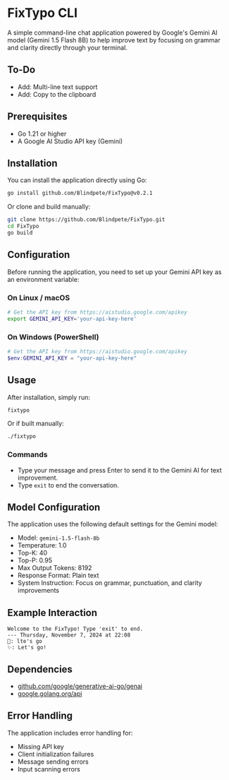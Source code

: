 # FixTypo CLI

A simple command-line chat application powered by Google's Gemini AI model (Gemini 1.5 Flash 8B) to help improve text by focusing on grammar and clarity directly through your terminal.


## To-Do
- Add: Multi-line text support
- Add: Copy to the clipboard

## Prerequisites

- Go 1.21 or higher
- A Google AI Studio API key (Gemini)

## Installation

You can install the application directly using Go:

```bash
go install github.com/Blindpete/FixTypo@v0.2.1
```

Or clone and build manually:

```bash
git clone https://github.com/Blindpete/FixTypo.git
cd FixTypo
go build
```

## Configuration

Before running the application, you need to set up your Gemini API key as an environment variable:

### On Linux / macOS

```bash
# Get the API key from https://aistudio.google.com/apikey
export GEMINI_API_KEY='your-api-key-here'
```

### On Windows (PowerShell)

```powershell
# Get the API key from https://aistudio.google.com/apikey
$env:GEMINI_API_KEY = "your-api-key-here"
```

## Usage

After installation, simply run:

```bash
fixtypo
```

Or if built manually:

```bash
./fixtypo
```

### Commands

- Type your message and press Enter to send it to the Gemini AI for text improvement.
- Type `exit` to end the conversation.

## Model Configuration

The application uses the following default settings for the Gemini model:

- Model: `gemini-1.5-flash-8b`
- Temperature: 1.0
- Top-K: 40
- Top-P: 0.95
- Max Output Tokens: 8192
- Response Format: Plain text
- System Instruction: Focus on grammar, punctuation, and clarity improvements

## Example Interaction

```
Welcome to the FixTypo! Type 'exit' to end.
--- Thursday, November 7, 2024 at 22:08
🤠: lte's go
✨: Let's go!
```

## Dependencies

- [github.com/google/generative-ai-go/genai](https://github.com/google/generative-ai-go/genai)
- [google.golang.org/api](https://pkg.go.dev/google.golang.org/api)

## Error Handling

The application includes error handling for:
- Missing API key
- Client initialization failures
- Message sending errors
- Input scanning errors




